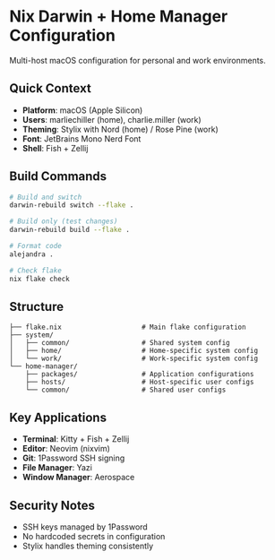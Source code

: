 # Nix Darwin + Home Manager Configuration

Multi-host macOS configuration for personal and work environments.

## Quick Context

- **Platform**: macOS (Apple Silicon)
- **Users**: marliechiller (home), charlie.miller (work)
- **Theming**: Stylix with Nord (home) / Rose Pine (work)
- **Font**: JetBrains Mono Nerd Font
- **Shell**: Fish + Zellij

## Build Commands

```bash
# Build and switch
darwin-rebuild switch --flake .

# Build only (test changes)
darwin-rebuild build --flake .

# Format code
alejandra .

# Check flake
nix flake check
```

## Structure

```
├── flake.nix                    # Main flake configuration
├── system/
│   ├── common/                  # Shared system config
│   ├── home/                    # Home-specific system config
│   └── work/                    # Work-specific system config
└── home-manager/
    ├── packages/                # Application configurations
    ├── hosts/                   # Host-specific user configs
    └── common/                  # Shared user configs
```

## Key Applications

- **Terminal**: Kitty + Fish + Zellij
- **Editor**: Neovim (nixvim)
- **Git**: 1Password SSH signing
- **File Manager**: Yazi
- **Window Manager**: Aerospace

## Security Notes

- SSH keys managed by 1Password
- No hardcoded secrets in configuration
- Stylix handles theming consistently
